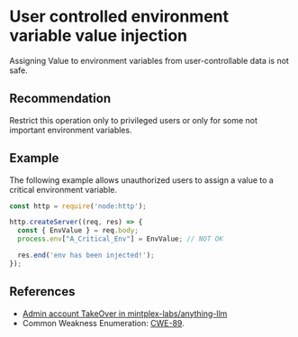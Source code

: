 # User controlled environment variable value injection
Assigning Value to environment variables from user-controllable data is not safe.


## Recommendation
Restrict this operation only to privileged users or only for some not important environment variables.


## Example
The following example allows unauthorized users to assign a value to a critical environment variable.


```javascript
const http = require('node:http');

http.createServer((req, res) => {
  const { EnvValue } = req.body;
  process.env["A_Critical_Env"] = EnvValue; // NOT OK

  res.end('env has been injected!');
});
```

## References
* [Admin account TakeOver in mintplex-labs/anything-llm](https://huntr.com/bounties/00ec6847-125b-43e9-9658-d3cace1751d6/)
* Common Weakness Enumeration: [CWE-89](https://cwe.mitre.org/data/definitions/89.html).

